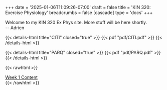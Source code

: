 +++
date = '2025-01-06T11:09:26-07:00'
draft = false
title = 'KIN 320: Exercise Physiology'
breadcrumbs = false
[cascade]
    type = 'docs'
+++

Welcome to my KIN 320 Ex Phys site. More stuff will be here shortly.  
-- Adrien

{{< details-html title="CITI" closed="true" >}}
{{< pdf "pdf/CITI.pdf" >}}
{{< /details-html >}}

{{< details-html title="PARQ" closed="true" >}}
{{< pdf "pdf/PARQ.pdf" >}}
{{< /details-html >}}

{{< rawhtml >}}
    <div class="mx-auto mt-8 flex justify-center">
        <a class="w-auto mt-4 py-2 px-4 bg-blue-500 text-white font-semibold rounded-lg no-underline hover:bg-blue-600 focus:outline-none focus:ring-2 focus:ring-blue-500 focus:ring-opacity-50" href='/week1'>Week 1 Content</a>
    </div>
{{< /rawhtml >}}

